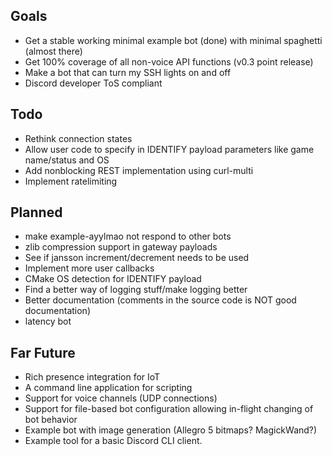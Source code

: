 ## Goals
* Get a stable working minimal example bot (done) with minimal spaghetti (almost there)
* Get 100% coverage of all non-voice API functions (v0.3 point release)
* Make a bot that can turn my SSH lights on and off
* Discord developer ToS compliant

## Todo
* Rethink connection states
* Allow user code to specify in IDENTIFY payload parameters like game name/status and OS
* Add nonblocking REST implementation using curl-multi
* Implement ratelimiting

## Planned
* make example-ayylmao not respond to other bots
* zlib compression support in gateway payloads
* See if jansson increment/decrement needs to be used
* Implement more user callbacks
* CMake OS detection for IDENTIFY payload
* Find a better way of logging stuff/make logging better
* Better documentation (comments in the source code is NOT good documentation)
* latency bot

## Far Future
* Rich presence integration for IoT
* A command line application for scripting
* Support for voice channels (UDP connections)
* Support for file-based bot configuration allowing in-flight changing of bot behavior
* Example bot with image generation (Allegro 5 bitmaps? MagickWand?)
* Example tool for a basic Discord CLI client.